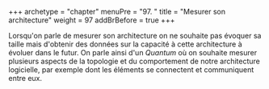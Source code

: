 +++
archetype = "chapter"
menuPre = "97. "
title = "Mesurer son architecture"
weight = 97
addBrBefore = true
+++

Lorsqu'on parle de mesurer son architecture on ne souhaite pas évoquer sa taille mais d'obtenir des données sur la capacité à cette architecture à évoluer dans le futur. On parle ainsi d'un _Quantum_ où on souhaite mesurer plusieurs aspects de la topologie et du comportement de notre architecture logicielle, par exemple dont les éléments se connectent et communiquent entre eux.
